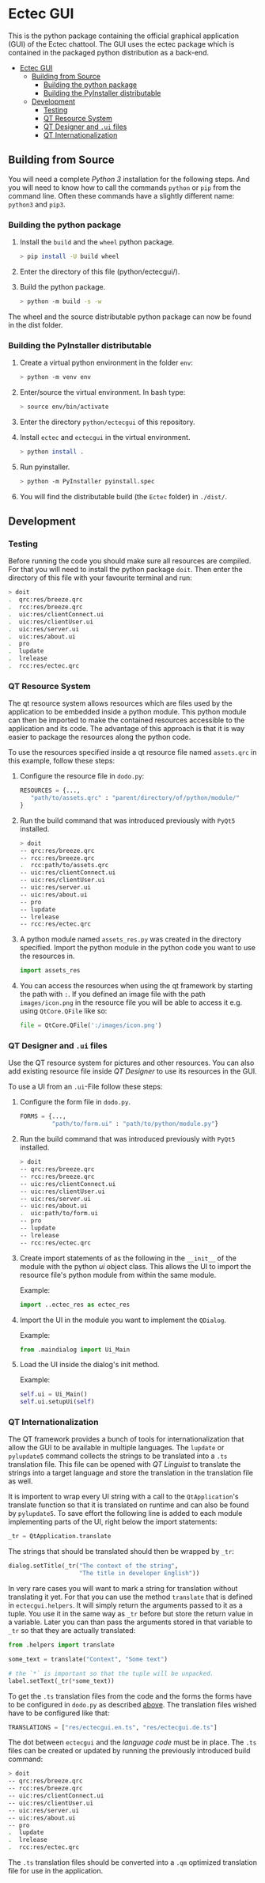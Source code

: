 # Ectec GUI

This is the python package containing the official graphical application (GUI)
of the Ectec chattool.
The GUI uses the ectec package which is contained in the packaged python
distribution as a back-end.

- [Ectec GUI](#ectec-gui)
  - [Building from Source](#building-from-source)
    - [Building the python package](#building-the-python-package)
    - [Building the PyInstaller distributable](#building-the-pyinstaller-distributable)
  - [Development](#development)
    - [Testing](#testing)
    - [QT Resource System](#qt-resource-system)
    - [QT Designer and `.ui` files](#qt-designer-and-ui-files)
    - [QT Internationalization](#qt-internationalization)

## Building from Source

You will need a complete *Python 3* installation for the following steps.
And you will need to know how to call the commands `python` or `pip` from
the command line. Often these commands have a slightly different name:
`python3` and `pip3`.

### Building the python package

1. Install the `build` and the `wheel` python package.

   ```bash
   > pip install -U build wheel
   ```

2. Enter the directory of this file (python/ectecgui/).

3. Build the python package.

   ```bash
   > python -m build -s -w
   ```

The wheel and the source distributable python package can now be found in
the dist folder.



### Building the PyInstaller distributable

1. Create a virtual python environment in the folder `env`:

   ```bash
   > python -m venv env
   ```

2. Enter/source the virtual environment. In bash type:

   ```bash
   > source env/bin/activate
   ```

3. Enter the directory `python/ectecgui` of this repository.

4. Install `ectec` and `ectecgui` in the virtual environment.

   ```bash
   > python install .
   ```

5. Run pyinstaller.

   ```bash
   > python -m PyInstaller pyinstall.spec
   ```

6. You will find the distributable build (the `Ectec` folder) in `./dist/`.


## Development

### Testing

Before running the code you should make sure all resources are compiled.
For that you will need to install the python package `doit`.
Then enter the directory of this file with your favourite terminal and run:

```bash
> doit
.  qrc:res/breeze.qrc
.  rcc:res/breeze.qrc
.  uic:res/clientConnect.ui
.  uic:res/clientUser.ui
.  uic:res/server.ui
.  uic:res/about.ui
.  pro
.  lupdate
.  lrelease
.  rcc:res/ectec.qrc
```

### QT Resource System

The qt resource system allows resources which are files used by the application to be embedded inside a python module.
This python module can then be imported to make the contained resources accessible to the application and its code.
The advantage of this approach is that it is way easier to package the resources along the python code.

To use the resources specified inside a qt resource file named `assets.qrc` in this example, follow these steps:

1. Configure the resource file in `dodo.py`:

   ```python
   RESOURCES = {...,
      "path/to/assets.qrc" : "parent/directory/of/python/module/"
   }

2. Run the build command that was introduced previously with `PyQt5` installed.

   ```bash
   > doit
   -- qrc:res/breeze.qrc
   -- rcc:res/breeze.qrc
   .  rcc:path/to/assets.qrc
   -- uic:res/clientConnect.ui
   -- uic:res/clientUser.ui
   -- uic:res/server.ui
   -- uic:res/about.ui
   -- pro
   -- lupdate
   -- lrelease
   -- rcc:res/ectec.qrc
   ```

3. A python module named `assets_res.py` was created in the directory specified.
   Import the python module in the python code you want to use the resources in.

   ```python
   import assets_res
   ```

4. You can access the resources when using the qt framework by starting the path with `:`.
   If you defined an image file with the path `images/icon.png` in the resource file you will be able to access it
   e.g. using `QtCore.QFile` like so:

   ```python
   file = QtCore.QFile(':/images/icon.png')
   ```

### QT Designer and `.ui` files

Use the QT resource system for pictures and other resources. You can also add existing resource file
inside _QT Designer_ to use its resources in the GUI.

To use a UI from an `.ui`-File follow these steps:

1. Configure the form file in `dodo.py`.

   ```python
   FORMS = {...,
            "path/to/form.ui" : "path/to/python/module.py"}
   ```

2. Run the build command that was introduced previously with `PyQt5` installed.

   ```bash
   > doit
   -- qrc:res/breeze.qrc
   -- rcc:res/breeze.qrc
   -- uic:res/clientConnect.ui
   -- uic:res/clientUser.ui
   -- uic:res/server.ui
   -- uic:res/about.ui
   .  uic:path/to/form.ui
   -- pro
   -- lupdate
   -- lrelease
   -- rcc:res/ectec.qrc
   ```

3. Create import statements of as the following in the `__init__` of the module with the python _ui_ object class.
   This allows the UI to import the resource file's python module from within the same module.

   Example:

   ```python
   import ..ectec_res as ectec_res
   ```

4. Import the UI in the module you want to implement the `QDialog`.

   Example:

   ```python
   from .maindialog import Ui_Main
   ```

5. Load the UI inside the dialog's init method.

   Example:

   ```python
   self.ui = Ui_Main()
   self.ui.setupUi(self)
   ```

### QT Internationalization

The QT framework provides a bunch of tools for internationalization that allow the GUI to be available
in multiple languages. The `lupdate` or `pylupdate5` command collects the strings to be translated into a `.ts`
translation file. This file can be opened with *QT Linguist* to translate the strings into a target language and store
the translation in the translation file as well.

It is importent to wrap every UI string with a call to the `QtApplication`'s translate function so that it is
translated on runtime and can also be found by `pylupdate5`. To save effort the following line is added to each module
implementing parts of the UI, right below the import statements:

```python
_tr = QtApplication.translate
```

The strings that should be translated should then be wrapped by `_tr`:
```python
dialog.setTitle(_tr("The context of the string",
                    "The title in developer English"))
```

In very rare cases you will want to mark a string for translation without
translating it yet. For that you can use the method `translate` that is
defined in `ectecgui.helpers`. It will simply return the arguments passed
to it as a tuple. You use it in the same way as `_tr` before but store the
return value in a variable. Later you can than pass the arguments stored
in that variable to `_tr` so that they are actually translated:

```python
from .helpers import translate

some_text = translate("Context", "Some text")

# the `*` is important so that the tuple will be unpacked.
label.setText(_tr(*some_text))
```

To get the `.ts` translation files from the code and the forms the forms have to be configured in `dodo.py` as
described [above](#qt-designer-and-ui-files). The translation files wished have to be configured like that:

```python
TRANSLATIONS = ["res/ectecgui.en.ts", "res/ectecgui.de.ts"]
```

The dot between `ectecgui` and the *language code* must be in place.
The `.ts` files can be created or updated by running the previously introduced
build command:

```bash
> doit
-- qrc:res/breeze.qrc
-- rcc:res/breeze.qrc
-- uic:res/clientConnect.ui
-- uic:res/clientUser.ui
-- uic:res/server.ui
-- uic:res/about.ui
-- pro
.  lupdate
.  lrelease
.  rcc:res/ectec.qrc
```

The `.ts` translation files should be converted into a `.qm` optimized translation file for use in the application.
